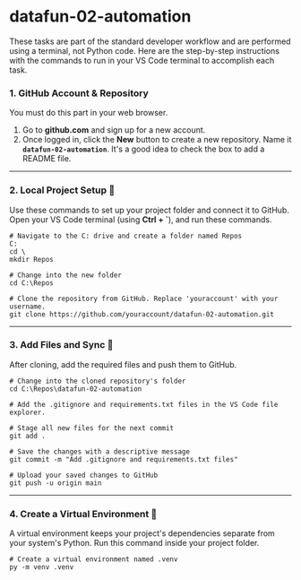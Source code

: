 # datafun-02-automation
These tasks are part of the standard developer workflow and are performed using a terminal, not Python code. Here are the step-by-step instructions with the commands to run in your VS Code terminal to accomplish each task.

### 1\. GitHub Account & Repository

You must do this part in your web browser.

1.  Go to **github.com** and sign up for a new account.
2.  Once logged in, click the **New** button to create a new repository. Name it **`datafun-02-automation`**. It's a good idea to check the box to add a README file.

-----

### 2\. Local Project Setup 📂

Use these commands to set up your project folder and connect it to GitHub. Open your VS Code terminal (using **Ctrl + \`**), and run these commands.

```
# Navigate to the C: drive and create a folder named Repos
C:
cd \
mkdir Repos

# Change into the new folder
cd C:\Repos

# Clone the repository from GitHub. Replace 'youraccount' with your username.
git clone https://github.com/youraccount/datafun-02-automation.git
```

-----

### 3\. Add Files and Sync 🔄

After cloning, add the required files and push them to GitHub.

```
# Change into the cloned repository's folder
cd C:\Repos\datafun-02-automation

# Add the .gitignore and requirements.txt files in the VS Code file explorer.

# Stage all new files for the next commit
git add .

# Save the changes with a descriptive message
git commit -m "Add .gitignore and requirements.txt files"

# Upload your saved changes to GitHub
git push -u origin main
```

-----

### 4\. Create a Virtual Environment 🐍

A virtual environment keeps your project's dependencies separate from your system's Python. Run this command inside your project folder.

```
# Create a virtual environment named .venv
py -m venv .venv
```
